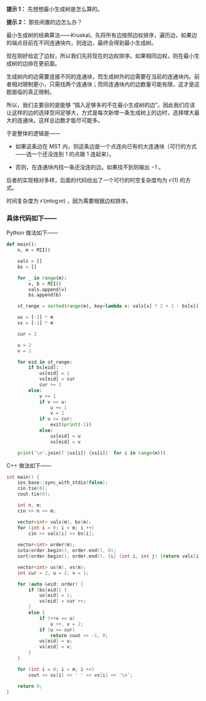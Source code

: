 **提示 1：** 先想想最小生成树是怎么算的。

**提示 2：** 那些闲置的边怎么办？

最小生成树的经典算法——Kruskal。先将所有边按照边权排序，遍历边，如果边的端点目前在不同连通块内，则连边，最终会得到最小生成树。

现在刚好给定了边权，所以我们先将现在的边权排序。如果相同边权，则在最小生成树的边排在更前面。

生成树内的边需要连接不同的连通块，而生成树外的边需要在当前的连通块内。前者相对限制更小，只需找两个连通块；而同连通块内的边数量可能有限，这才是这题面临的真正限制。

所以，我们主要目的是能够 “插入足够多的不在最小生成树的边”。因此我们应该让这样的边的选择空间足够大，方式是每次新增一条生成树上的边时，选择增大最大的连通块。这样总边数才能尽可能多。

于是整体的逻辑是——

- 如果这条边在 MST 内，则这条边是一个点连向已有的大连通块（可行的方式——选一个还没连到 $1$ 的点跟 $1$ 连起来）。

- 否则，在连通块内找一条还没连的边。如果找不到则输出 $-1$ 。

后者的实现相对多样，后面的代码给出了一个可行的时空复杂度均为 $\mathcal{O}(1)$ 的方式。

时间复杂度为 $\mathcal{O}(m\log m)$ ，因为需要根据边权排序。

### 具体代码如下——

Python 做法如下——

```Python []
def main():
    n, m = MII()

    vals = []
    bs = []

    for _ in range(m):
        v, b = MII()
        vals.append(v)
        bs.append(b)

    st_range = sorted(range(m), key=lambda x: vals[x] * 2 + 1 - bs[x])

    us = [-1] * m
    vs = [-1] * m

    cur = 2

    u = 2
    v = 1

    for eid in st_range:
        if bs[eid]:
            us[eid] = 1
            vs[eid] = cur
            cur += 1
        else:
            v += 1
            if v == u:
                u += 1
                v = 2
            if u >= cur:
                exit(print(-1))
            else:
                us[eid] = u
                vs[eid] = v

    print('\n'.join(f'{us[i]} {vs[i]}' for i in range(m)))
```

C++ 做法如下——

```cpp []
int main() {
    ios_base::sync_with_stdio(false);
    cin.tie(0);
    cout.tie(0);

    int n, m;
    cin >> n >> m;

    vector<int> vals(m), bs(m);
    for (int i = 0; i < m; i ++)
        cin >> vals[i] >> bs[i];
    
    vector<int> order(m);
    iota(order.begin(), order.end(), 0);
    sort(order.begin(), order.end(), [&] (int i, int j) {return vals[i] * 2 + (1 - bs[i]) < vals[j] * 2 + (1 - bs[j]);});

    vector<int> us(m), vs(m);
    int cur = 2, u = 2, v = 1;

    for (auto &eid: order) {
        if (bs[eid]) {
            us[eid] = 1;
            vs[eid] = cur ++;
        }
        else {
            if (++v == u)
                u ++, v = 2;
            if (u >= cur) 
                return cout << -1, 0;
            us[eid] = u;
            vs[eid] = v;
        }
    }

    for (int i = 0; i < m; i ++)
        cout << us[i] << ' ' << vs[i] << '\n';

    return 0;
}
```